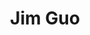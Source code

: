 ---
templateKey: member
title: Jim Guo
andrewID: jhguo
portfolio: |-
  * I developed an IOS communication application for a local non-profit based in Vancouver, Canada, that allows senior at caretaking homes to better communicate with their caretakers. 
  * I worked at Vantechs, where I diagnosed and trouble-shot PC and Mac OS, and hardware issues experienced by clients.
  * I presented a statistics research paper that used the Panda framework and the Jupyter Notebook Framework to a group of 40 students and a professor at the University of Illinois.
name: Jim Guo
role: Software Developer
description: I am a freshman at the College of Engineering, intending to major in Electrical and Computer Engineering. I am interested in designing and implementing software applications that solve everyday problems. With a background in working with web-based and mobile applications, I look forward to digging deeper and developing my professional skills within these avenues of software engineering. In my free time, I like to play pick-up basketball with friends and enjoy Sunday Night Football.
photo: /img/jhguo.jpg
resume: /img/jhguo.pdf
year: 2026
degree: BS
major: Electrical and Computer Engineering
linkedIn: https://www.linkedin.com/in/jim-guo-b1b4a5189/
---
